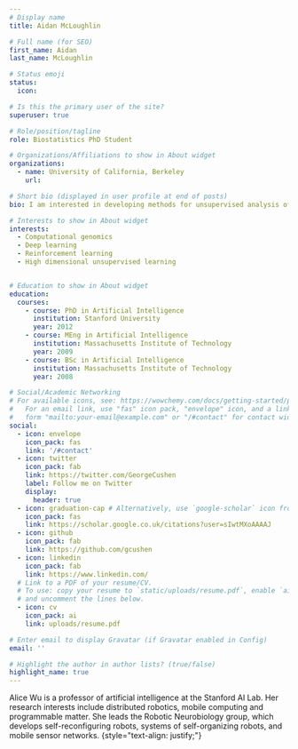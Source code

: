 ```yaml
---
# Display name
title: Aidan McLoughlin

# Full name (for SEO)
first_name: Aidan
last_name: McLoughlin

# Status emoji
status:
  icon:

# Is this the primary user of the site?
superuser: true

# Role/position/tagline
role: Biostatistics PhD Student

# Organizations/Affiliations to show in About widget
organizations:
  - name: University of California, Berkeley
    url:

# Short bio (displayed in user profile at end of posts)
bio: I am interested in developing methods for unsupervised analysis of high-dimensional, multimodal genomics data.  I am currently focused on manipulating deep learning frameworks to detect relationships between features in these multimodal data.  I also am interested in deep reinforcement learning and how it can be improved to assist in designing closed loop deep brain stimulation (DBS) therapy.

# Interests to show in About widget
interests:
  - Computational genomics
  - Deep learning
  - Reinforcement learning
  - High dimensional unsupervised learning


# Education to show in About widget
education:
  courses:
    - course: PhD in Artificial Intelligence
      institution: Stanford University
      year: 2012
    - course: MEng in Artificial Intelligence
      institution: Massachusetts Institute of Technology
      year: 2009
    - course: BSc in Artificial Intelligence
      institution: Massachusetts Institute of Technology
      year: 2008

# Social/Academic Networking
# For available icons, see: https://wowchemy.com/docs/getting-started/page-builder/#icons
#   For an email link, use "fas" icon pack, "envelope" icon, and a link in the
#   form "mailto:your-email@example.com" or "/#contact" for contact widget.
social:
  - icon: envelope
    icon_pack: fas
    link: '/#contact'
  - icon: twitter
    icon_pack: fab
    link: https://twitter.com/GeorgeCushen
    label: Follow me on Twitter
    display:
      header: true
  - icon: graduation-cap # Alternatively, use `google-scholar` icon from `ai` icon pack
    icon_pack: fas
    link: https://scholar.google.co.uk/citations?user=sIwtMXoAAAAJ
  - icon: github
    icon_pack: fab
    link: https://github.com/gcushen
  - icon: linkedin
    icon_pack: fab
    link: https://www.linkedin.com/
  # Link to a PDF of your resume/CV.
  # To use: copy your resume to `static/uploads/resume.pdf`, enable `ai` icons in `params.yaml`,
  # and uncomment the lines below.
  - icon: cv
    icon_pack: ai
    link: uploads/resume.pdf

# Enter email to display Gravatar (if Gravatar enabled in Config)
email: ''

# Highlight the author in author lists? (true/false)
highlight_name: true
---
```


Alice Wu is a professor of artificial intelligence at the Stanford AI Lab. Her research interests include distributed robotics, mobile computing and programmable matter. She leads the Robotic Neurobiology group, which develops self-reconfiguring robots, systems of self-organizing robots, and mobile sensor networks.
{style="text-align: justify;"}
